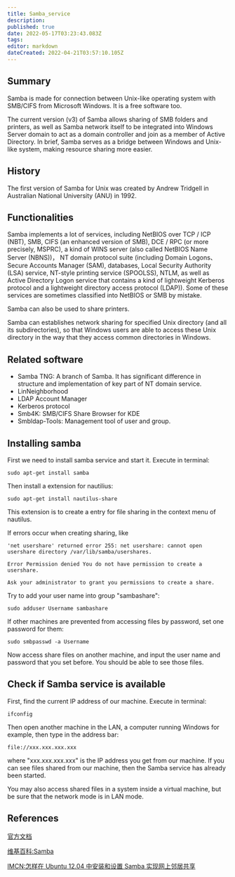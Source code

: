 ```yaml
---
title: Samba_service
description: 
published: true
date: 2022-05-17T03:23:43.083Z
tags: 
editor: markdown
dateCreated: 2022-04-21T03:57:10.105Z
---
```


## Summary

Samba is made for connection between Unix-like operating system with SMB/CIFS from Microsoft Windows. It is a free software too.

The current version (v3) of Samba allows sharing of SMB folders and printers, as well as Samba network itself to be integrated into Windows Server domain to act as a domain controller and join as a member of Active Directory. In brief, Samba serves as a bridge between Windows and Unix-like system, making resource sharing more easier.

## History

The first version of Samba for Unix was created by Andrew Tridgell in Australian National University (ANU) in 1992.

## Functionalities

Samba implements a lot of services, including NetBIOS over TCP / ICP (NBT), SMB, CIFS (an enhanced version of SMB), DCE / RPC (or more precisely, MSPRC), a kind of WINS server (also called NetBIOS Name Server (NBNS))， NT domain protocol suite (including Domain Logons、Secure Accounts Manager (SAM), databases, Local Security Authority (LSA) service, NT-style printing service (SPOOLSS), NTLM, as well as Active Directory Logon service that contains a kind of lightweight Kerberos protocol and a lightweight directory access protocol (LDAP)). Some of these services are sometimes classified into NetBIOS or SMB by mistake.

Samba can also be used to share printers.

Samba can establishes network sharing for specified Unix directory (and all its subdirectories), so that Windows users are able to access these Unix directory in the way that they access common directories in Windows.

## Related software

- Samba TNG: A branch of Samba. It has significant difference in structure and implementation of key part of NT domain service.
- LinNeighborhood
- LDAP Account Manager
- Kerberos protocol
- Smb4K: SMB/CIFS Share Browser for KDE
- Smbldap-Tools: Management tool of user and group.

## Installing samba

First we need to install samba service and start it. Execute in terminal:

    sudo apt-get install samba

Then install a extension for nautilius:

    sudo apt-get install nautilus-share

This extension is to create a entry for file sharing in the context menu of nautilus.

If errors occur when creating sharing, like

    'net usershare' returned error 255: net usershare: cannot open usershare directory /var/lib/samba/usershares. 

    Error Permission denied You do not have permission to create a usershare. 

    Ask your administrator to grant you permissions to create a share.

Try to add your user name into group "sambashare":

    sudo adduser Username sambashare

If other machines are prevented from accessing files by password, set one password for them:

    sudo smbpasswd -a Username

Now access share files on another machine, and input the user name and password that you set before. You should be able to see those files.

## Check if Samba service is available

First, find the current IP address of our machine. Execute in terminal:

    ifconfig

Then open another machine in the LAN, a computer running Windows for example, then type in the address bar:

    file://xxx.xxx.xxx.xxx

where "xxx.xxx.xxx.xxx" is the IP address you get from our machine. If you can see files shared from our machine, then the Samba service has already been started.

You may also access shared files in a system inside a virtual machine, but be sure that the network mode is in LAN mode.

## References

[官方文档](http://www.samba.org/samba/docs/)

[维基百科:Samba](http://zh.wikipedia.org/zh-cn/Samba)

[IMCN:怎样在 Ubuntu 12.04 中安装和设置 Samba 实现网上邻居共享](http://imcn.me/html/y2012/10717.html)
